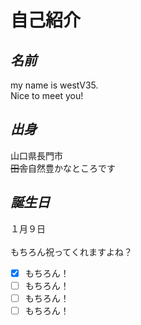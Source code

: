 # **自己紹介**
## *名前*
my name is westV35.<br>Nice to meet you!  
## *出身*
山口県長門市  
~~田舎~~自然豊かなところです
## *誕生日*
１月９日<br><br>
もちろん祝ってくれますよね？<br>
- [x] もちろん！
- [ ] もちろん！
- [ ] もちろん！
- [ ] もちろん！

